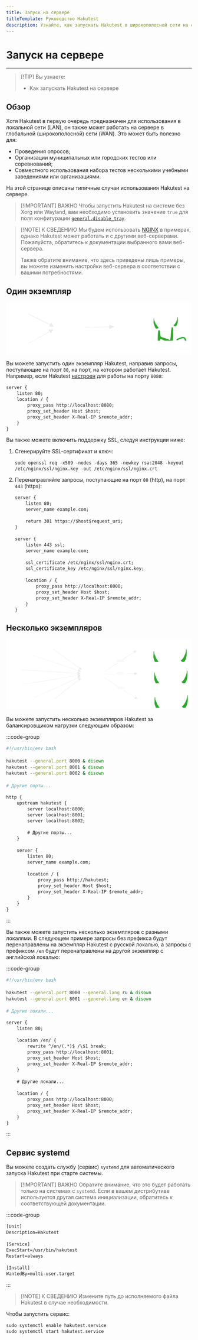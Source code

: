 ```yaml
---
title: Запуск на сервере
titleTemplate: Руководство Hakutest
description: Узнайте, как запускать Hakutest в широкополосной сети на сервере
---
```


# Запуск на сервере

---

> [!TIP] Вы узнаете:
>
> -   Как запускать Hakutest на сервере

## Обзор

Хотя Hakutest в первую очередь предназначен для использования в локальной сети
(LAN), он также может работать на сервере в глобальной (широкополосной) сети
(WAN). Это может быть полезно для:

-   Проведения опросов;
-   Организации муниципальных или городских тестов или соревнований;
-   Совместного использования набора тестов несколькими учебными заведениями
    или организациями.

На этой странице описаны типичные случаи использования Hakutest на сервере.

> [!IMPORTANT] ВАЖНО
> Чтобы запустить Hakutest на системе без Xorg или Wayland, вам необходимо
> установить значение `true` для поля конфигурации
> [`general.disable_tray`](/ru/handbook/advanced/02-configuration#поля-конфигурационного-фаила).

> [!NOTE] К СВЕДЕНИЮ
> Мы будем использовать [NGINX](https://nginx.org/ru/) в примерах, однако
> Hakutest может работать и с другими веб-серверами. Пожалуйста, обратитесь к
> документации выбранного вами веб-сервера.
>
> Также обратите внимание, что здесь приведены лишь примеры, вы можете изменить
> настройки веб-сервера в соответствии с вашими потребностями.

## Один экземпляр

![Один экземпляр](./diagrams/single-instance.svg)

Вы можете запустить один экземпляр Hakutest, направив запросы, поступающие на
порт `80`, на порт, на котором работает Hakutest. Например, если Hakutest
[настроен](/ru/handbook/advanced/02-configuration#поля-конфигурационного-фаила)
для работы на порту `8080`:

```nginx
server {
    listen 80;
    location / {
        proxy_pass http://localhost:8080;
        proxy_set_header Host $host;
        proxy_set_header X-Real-IP $remote_addr;
    }
}
```

Вы также можете включить поддержку SSL, следуя инструкции ниже:

1. Сгенерируйте SSL-сертификат и ключ:

    ```shell
    sudo openssl req -x509 -nodes -days 365 -newkey rsa:2048 -keyout /etc/nginx/ssl/nginx.key -out /etc/nginx/ssl/nginx.crt
    ```

2. Перенаправляйте запросы, поступающие на порт `80` (http), на порт `443` (https):

    ```nginx
    server {
        listen 80;
        server_name example.com;

        return 301 https://$host$request_uri;
    }

    server {
        listen 443 ssl;
        server_name example.com;

        ssl_certificate /etc/nginx/ssl/nginx.crt;
        ssl_certificate_key /etc/nginx/ssl/nginx.key;

        location / {
            proxy_pass http://localhost:8000;
            proxy_set_header Host $host;
            proxy_set_header X-Real-IP $remote_addr;
        }
    }
    ```

## Несколько экземпляров

![Несколько экземпляров](./diagrams/multiple-instances.svg)

Вы можете запустить несколько экземпляров Hakutest за балансировщиком нагрузки
следующим образом:

:::code-group

```bash [launch.sh]
#!/usr/bin/env bash

hakutest --general.port 8000 & disown
hakutest --general.port 8001 & disown
hakutest --general.port 8002 & disown

# Другие порты...
```

```nginx [nginx.conf]
http {
    upstream hakutest {
        server localhost:8000;
        server localhost:8001;
        server localhost:8002;

        # Другие порты...
    }

    server {
        listen 80;
        server_name example.com;

        location / {
            proxy_pass http://hakutest;
            proxy_set_header Host $host;
            proxy_set_header X-Real-IP $remote_addr;
        }
    }
}
```

:::

Вы также можете запустить несколько экземпляров с разными локалями. В следующем
примере запросы без префикса будут перенаправлены на экземпляр Hakutest с
русской локалью, а запросы с префиксом `/en` будут перенаправлены на другой
экземпляр с английской локалью:

:::code-group

```bash [launch.sh]
#!/usr/bin/env bash

hakutest --general.port 8000 --general.lang ru & disown
hakutest --general.port 8001 --general.lang en & disown

# Другие локали...
```

```nginx [nginx.conf]
server {
    listen 80;

    location /en/ {
        rewrite ^/en/(.*)$ /\$1 break;
        proxy_pass http://localhost:8001;
        proxy_set_header Host $host;
        proxy_set_header X-Real-IP $remote_addr;
    }

    # Другие локали...

    location / {
        proxy_pass http://localhost:8000;
        proxy_set_header Host $host;
        proxy_set_header X-Real-IP $remote_addr;
    }
}
```

:::

## Сервис systemd

Вы можете создать службу (сервис) `systemd` для автоматического запуска
Hakutest при старте системы.

> [!IMPORTANT] ВАЖНО
> Обратите внимание, что это будет работать только на системах с `systemd`.
> Если в вашем дистрибутиве используется другая система инициализации,
> обратитесь к соответствующей документации.

:::code-group

```systemd [hakutest.service]
[Unit]
Description=Hakutest

[Service]
ExecStart=/usr/bin/hakutest
Restart=always

[Install]
WantedBy=multi-user.target
```

:::

> [!NOTE] К СВЕДЕНИЮ
> Измените путь до исполняемого файла Hakutest в случае необходимости.

Чтобы запустить сервис:

```shell
sudo systemctl enable hakutest.service
sudo systemctl start hakutest.service
```
